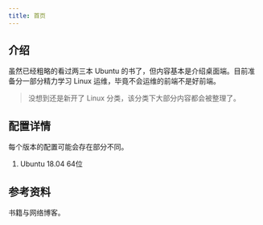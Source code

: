 ```yaml
---
title: 首页
---
```


## 介绍

虽然已经粗略的看过两三本 Ubuntu 的书了，但内容基本是介绍桌面端。目前准备分一部分精力学习 Linux 运维，毕竟不会运维的前端不是好前端。



> 没想到还是新开了 Linux 分类，该分类下大部分内容都会被整理了。




## 配置详情

每个版本的配置可能会存在部分不同。

1. Ubuntu 18.04 64位




## 参考资料

书籍与网络博客。